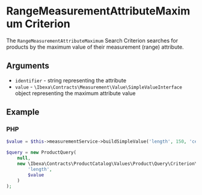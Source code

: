 # RangeMeasurementAttributeMaximum Criterion

The `RangeMeasurementAttributeMaximum` Search Criterion searches for products by the maximum value of their measurement (range) attribute.

## Arguments

- `identifier` - string representing the attribute
- `value` - `\Ibexa\Contracts\Measurement\Value\SimpleValueInterface` object representing the maximum attribute value

## Example

### PHP

``` php
$value = $this->measurementService->buildSimpleValue('length', 150, 'centimeter');

$query = new ProductQuery(
    null,
    new \Ibexa\Contracts\ProductCatalog\Values\Product\Query\Criterion\RangeMeasurementAttributeMaximum(
        'length',
        $value
    )
);
```
